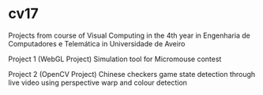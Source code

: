 # cv17
Projects from course of Visual Computing in the 4th year in Engenharia de Computadores e Telemática in Universidade de Aveiro

Project 1 (WebGL Project)
    Simulation tool for Micromouse contest

Project 2 (OpenCV Project)
    Chinese checkers game state detection through live video using perspective warp and colour detection
